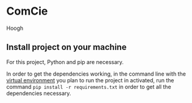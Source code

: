 # ComCie
Hoogh

## Install project on your machine
For this project, Python and pip are necessary.

In order to get the dependencies working, in the command line with the [virtual environment](https://code.visualstudio.com/docs/python/environments) you plan to run the project in activated, run the command `pip install -r requirements.txt` in order to get all the dependencies necessary.